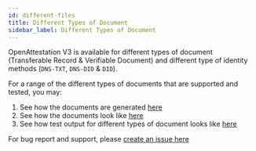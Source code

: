 ```yaml
---
id: different-files
title: Different Types of Document
sidebar_label: Different Types of Document
---
```


OpenAttestation V3 is available for different types of document (Transferable Record & Verifiable Document) and different type of identity methods (`DNS-TXT`, `DNS-DID` & `DID`).

For a range of the different types of documents that are supported and tested, you may:

1. See how the documents are generated [here](https://github.com/Open-Attestation/oa-verify/blob/master/scripts/generate.v3.ts)
1. See how the documents look like [here](https://github.com/Open-Attestation/oa-verify/tree/master/test/fixtures/v3)
1. See how test output for different types of document looks like [here](https://github.com/Open-Attestation/oa-verify/blob/master/src/verify.v3.integration.test.ts)

For bug report and support, please [create an issue here](https://github.com/Open-Attestation/open-attestation/issues)
